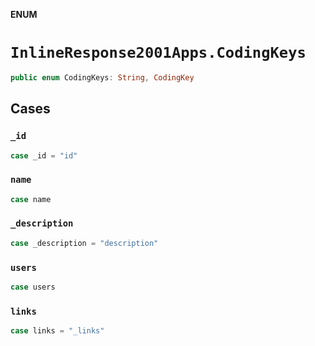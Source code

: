 **ENUM**

# `InlineResponse2001Apps.CodingKeys`

```swift
public enum CodingKeys: String, CodingKey
```

## Cases
### `_id`

```swift
case _id = "id"
```

### `name`

```swift
case name
```

### `_description`

```swift
case _description = "description"
```

### `users`

```swift
case users
```

### `links`

```swift
case links = "_links"
```

